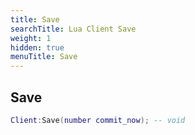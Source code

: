```yaml
---
title: Save
searchTitle: Lua Client Save
weight: 1
hidden: true
menuTitle: Save
---
```

## Save
```lua
Client:Save(number commit_now); -- void
```
